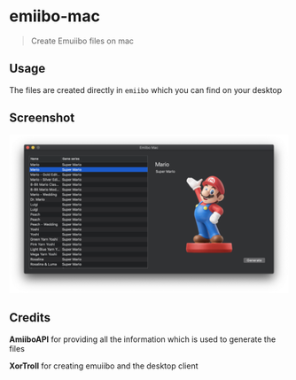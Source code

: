 # emiibo-mac
> Create Emuiibo files on mac

## Usage
The files are created directly in `emiibo` which you can find on your desktop

## Screenshot
![screenhot](https://github.com/midyro/emiibo-mac/blob/master/screenshot1.png)

## Credits

**AmiiboAPI** for providing all the information which is used to generate the files

**XorTroll** for creating emuiibo and the desktop client
